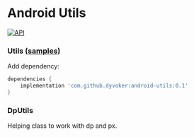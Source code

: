 # Android Utils
[![API](https://img.shields.io/badge/API-14%2B-brightgreen.svg?style=flat)](https://android-arsenal.com/api?level=14)

### Utils ([samples](https://github.com/dyvoker/android-utils/tree/master/sample))
Add dependency:
```gradle
dependencies {
    implementation 'com.github.dyvoker:android-utils:0.1'
}
```

### DpUtils
Helping class to work with dp and px.

